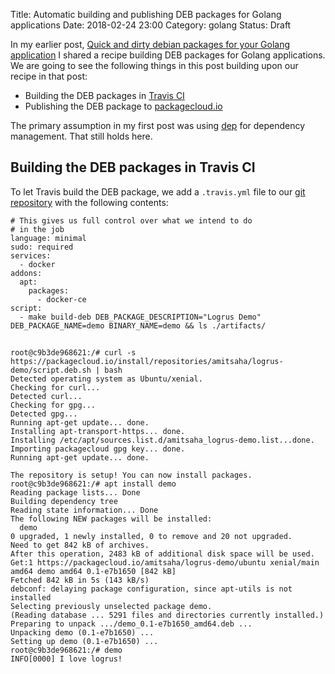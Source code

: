 Title: Automatic building and publishing DEB packages for Golang applications 
Date: 2018-02-24 23:00
Category: golang
Status: Draft

In my earlier post, [Quick and dirty debian packages for your Golang application](http://echorand.me/quick-and-dirty-debian-packages-for-your-golang-application.html)
I shared a recipe building DEB packages for Golang applications. We are going to see the following things in this post building
upon our recipe in that post:

- Building the DEB packages in [Travis CI](https://travis-ci.org/amitsaha/golang-packaging-demo)
- Publishing the DEB package to [packagecloud.io](https://packagecloud.io)

The primary assumption in my first post was using [dep](https://golang.github.io/dep/) for dependency management. 
That still holds here.

## Building the DEB packages in Travis CI

To let Travis build the DEB package, we add a `.travis.yml` file to our [git repository](https://github.com/amitsaha/golang-packaging-demo)
with the following contents:

```
# This gives us full control over what we intend to do
# in the job
language: minimal
sudo: required
services:
  - docker
addons:
  apt:
    packages:
      - docker-ce
script:
  - make build-deb DEB_PACKAGE_DESCRIPTION="Logrus Demo" DEB_PACKAGE_NAME=demo BINARY_NAME=demo && ls ./artifacts/

```



## 

```
root@c9b3de968621:/# curl -s https://packagecloud.io/install/repositories/amitsaha/logrus-demo/script.deb.sh | bash
Detected operating system as Ubuntu/xenial.
Checking for curl...
Detected curl...
Checking for gpg...
Detected gpg...
Running apt-get update... done.
Installing apt-transport-https... done.
Installing /etc/apt/sources.list.d/amitsaha_logrus-demo.list...done.
Importing packagecloud gpg key... done.
Running apt-get update... done.

The repository is setup! You can now install packages.
root@c9b3de968621:/# apt install demo
Reading package lists... Done
Building dependency tree
Reading state information... Done
The following NEW packages will be installed:
  demo
0 upgraded, 1 newly installed, 0 to remove and 20 not upgraded.
Need to get 842 kB of archives.
After this operation, 2483 kB of additional disk space will be used.
Get:1 https://packagecloud.io/amitsaha/logrus-demo/ubuntu xenial/main amd64 demo amd64 0.1-e7b1650 [842 kB]
Fetched 842 kB in 5s (143 kB/s)
debconf: delaying package configuration, since apt-utils is not installed
Selecting previously unselected package demo.
(Reading database ... 5291 files and directories currently installed.)
Preparing to unpack .../demo_0.1-e7b1650_amd64.deb ...
Unpacking demo (0.1-e7b1650) ...
Setting up demo (0.1-e7b1650) ...
root@c9b3de968621:/# demo
INFO[0000] I love logrus!

```
